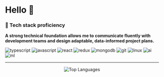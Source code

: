 # Hello 👋

### 🔧 Tech stack proficiency

**A strong technical foundation allows me to communicate fluently with development teams and design adaptable, data-informed project plans.**

![typescript](https://img.shields.io/static/v1?logo=typescript&label=&message=TypeScript&color=36465D&logoColor=AAA&style=flat-square)
![javascript](https://img.shields.io/static/v1?logo=javascript&label=&message=JavaScript&color=36465D&logoColor=AAA&style=flat-square)
![react](https://img.shields.io/static/v1?logo=react&label=&message=React&color=36465D&logoColor=AAA&style=flat-square)
![redux](https://img.shields.io/static/v1?logo=redux&label=&message=Redux&color=36465D&logoColor=AAA&style=flat-square)
![mongodb](https://img.shields.io/static/v1?logo=mongodb&label=&message=MongoDB&color=36465D&logoColor=AAA&style=flat-square)
![git](https://img.shields.io/static/v1?logo=git&label=&message=Git&color=36465D&logoColor=AAA&style=flat-square)
![linux](https://img.shields.io/static/v1?logo=linux&label=&message=Linux&color=36465D&logoColor=AAA&style=flat-square)
![ai](https://img.shields.io/static/v1?logo=ai&label=&message=Artificial%20Intelligence&color=36465D&logoColor=AAA&style=flat-square)
![ml](https://img.shields.io/static/v1?logo=ml&label=&message=Machine%20Learning&color=36465D&logoColor=AAA&style=flat-square)

---

<p align="center">
  <img alt="Top Languages" src="https://github-readme-stats.vercel.app/api/top-langs/?username=kzeo&theme=dracula&count_private=true&layout=compact" />
</p>
